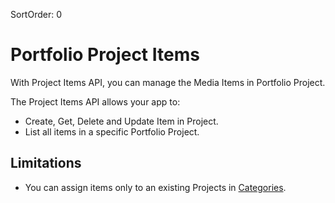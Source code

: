 SortOrder: 0
# Portfolio Project Items

With Project Items API, you can manage the Media Items in Portfolio Project.

The Project Items API allows your app to:

*   Create, Get, Delete and Update Item in Project.
*   List all items in a specific Portfolio Project.

## Limitations

+ You can assign items only to an existing Projects in [Categories](https://bo.wix.com/wix-docs/rest/drafts/projects).
